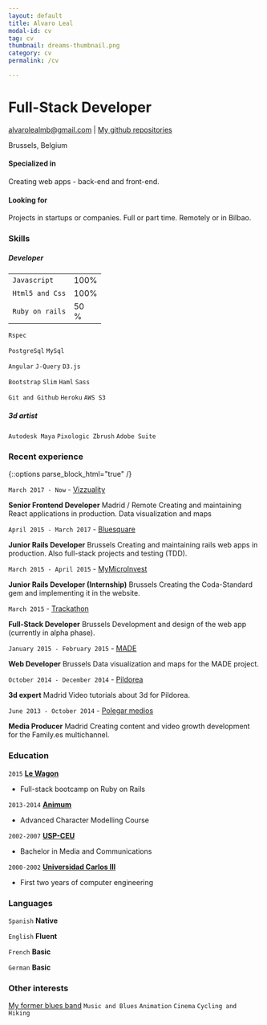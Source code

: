 ```yaml
---
layout: default
title: Alvaro Leal
modal-id: cv
tag: cv
thumbnail: dreams-thumbnail.png
category: cv
permalink: /cv

---
```

# Full-Stack Developer

<div id="webaddress">
<a href="mailto:alvarolealmb@gmail.com" target="_blank">alvarolealmb@gmail.com</a>
| <a href="https://github.com/bluesmile82" target="_blank">My github repositories</a>
</div>

Brussels, Belgium

#### Specialized in

Creating web apps - back-end and front-end.

#### Looking for

Projects in startups or companies. Full or part time. Remotely or in Bilbao.

### Skills

##### Developer

<table>
  <tr>
    <td><code>Javascript</code></td>
    <td class="p-container"><div class="progress"><div class="progress-bar" role="progressbar" aria-valuenow="60" aria-valuemin="0" aria-valuemax="100" style="width: 100%;">100%</div></div></td>
  </tr>
  <tr>
    <td><code>Html5 and Css</code></td>
    <td class="p-container"><div class="progress"><div class="progress-bar" role="progressbar" aria-valuenow="70" aria-valuemin="0" aria-valuemax="100" style="width: 100%;">100%</div></div></td>
  </tr>
  <tr>
    <td><code>Ruby on rails</code></td>
    <td class="p-container"><div class="progress"><div class="progress-bar" role="progressbar" aria-valuenow="90" aria-valuemin="0" aria-valuemax="100" style="width: 50%;">50%</div></div></td>
  </tr>

</table>

`Rspec`

`PostgreSql`
`MySql`

`Angular`
`J-Query`
`D3.js`

`Bootstrap`
`Slim`
`Haml`
`Sass`

`Git and Github`
`Heroku`
`AWS S3`

##### 3d artist

`Autodesk Maya`
`Pixologic Zbrush`
`Adobe Suite`

### Recent experience
{::options parse_block_html="true" /}

<!-- <div id="recent_experience"> -->
  `March 2017 - Now` - <a href="http://www.vizzuality.com/" target="_blank"> Vizzuality </a>

  __Senior Frontend Developer__ Madrid / Remote
  Creating and maintaining React applications in production. Data visualization and maps

  `April 2015 - March 2017` - <a href="http://www.bluesquare.org/" target="_blank"> Bluesquare </a>

  __Junior Rails Developer__ Brussels
  Creating and maintaining rails web apps in production. Also full-stack projects and testing (TDD).

  `March 2015 - April 2015` - <a href="https://www.mymicroinvest.com/" target="_blank"> MyMicroInvest </a>

  __Junior Rails Developer (Internship)__ Brussels
  Creating the Coda-Standard gem and implementing it in the website.

  `March 2015` - <a href="http://trackathon.org/" target="_blank"> Trackathon </a>

  __Full-Stack Developer__ Brussels
  Development and design of the web app (currently in alpha phase).

  `January 2015 - February 2015` - <a href="http://madenetwork.org/" target="_blank"> MADE </a>

  __Web Developer__ Brussels
  Data visualization and maps for the MADE project.

  `October 2014 - December 2014` - <a href="http://pildorea.com/" target="_blank"> Pildorea </a>

  __3d expert__ Madrid
  Video tutorials about 3d for Pildorea.

  `June 2013 - October 2014` -
  <a href="http://www.familyes.tv/" target="_blank"> Polegar medios </a>

  __Media Producer__ Madrid
  Creating content and video growth development for the Family.es multichannel.
<!-- </div> -->

### Education

`2015`
<a href="http://www.hackalux.be/" target="_blank">__Le Wagon__</a>
- Full-stack bootcamp on Ruby on Rails

`2013-2014`
<a href="http://www.animum3d.com/" target="_blank">__Animum__</a>
- Advanced Character Modelling Course

`2002-2007`
<a href="http://www.uspceu.com/" target="_blank">__USP-CEU__</a>
- Bachelor in Media and Communications

`2000-2002`
<a href="http://www.uc3m.es/" target="_blank">__Universidad Carlos III__</a>
- First two years of computer engineering

### Languages

`Spanish`
__Native__

`English`
__Fluent__

`French`
__Basic__

`German`
__Basic__

### Other interests

<a href="https://play.spotify.com/artist/5SrybEcDitj14zk8cg8gEi" target="_blank" >My former blues band</a>
`Music and Blues`
`Animation`
`Cinema`
`Cycling and Hiking`


